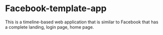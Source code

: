 # Facebook-template-app
This is a timeline-based web application that is similar to Facebook that has a complete landing, login page, home page.
